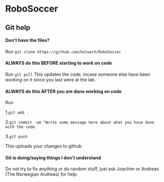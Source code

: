 # RoboSoccer
## Git help
#### Don't have the files?
Run `git clone https://github.com/holwech/RoboSoccer`

#### ALWAYS do this BEFORE starting to work on code
Run `git pull`
This updates the code, incase someone else have been working on it since you last were at the lab.

#### ALWAYS do this AFTER you are done working on code
Run

1.`git add .`

2.`git commit -am "Write some message here about what you have done with the code`

3.`git push`

This uploads your changes to github

#### Git is doing/saying things I don't understand
Do not try to fix anything or do random stuff, just ask Joachim or Andreas (The Norwegian Andreas) for help.
